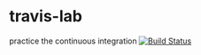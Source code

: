 # travis-lab
practice the continuous integration
[![Build Status](https://travis-ci.org/Gonewiththewind4/travis-lab.svg?branch=master)](https://travis-ci.org/Gonewiththewind4/travis-lab)
